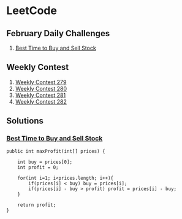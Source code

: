 # LeetCode
## February Daily Challenges

1. [Best Time to Buy and Sell Stock](#best-time-to-buy-and-sell-stock)


## Weekly Contest

1. [Weekly Contest 279](https://leetcode.com/contest/weekly-contest-279)
2. [Weekly Contest 280](https://leetcode.com/contest/weekly-contest-280)
3. [Weekly Contest 281](https://leetcode.com/contest/weekly-contest-281)
4. [Weekly Contest 282](https://leetcode.com/contest/weekly-contest-282)

## Solutions

### [Best Time to Buy and Sell Stock](https://leetcode.com/problems/best-time-to-buy-and-sell-stock/)

    public int maxProfit(int[] prices) {
        
        int buy = prices[0];
        int profit = 0;
        
        for(int i=1; i<prices.length; i++){
            if(prices[i] < buy) buy = prices[i];
            if(prices[i] - buy > profit) profit = prices[i] - buy;
        }
        
        return profit;
    }

